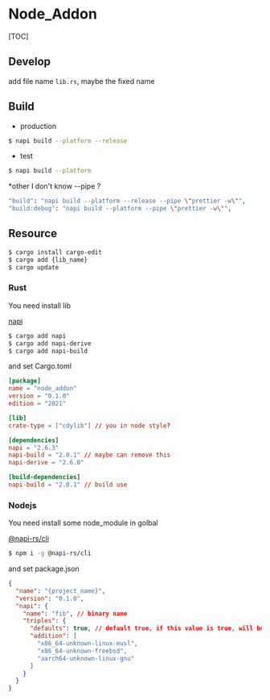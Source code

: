 Node_Addon
===

[TOC]

## Develop
add file name `lib.rs`, maybe the fixed name

## Build

* production
```bash
$ napi build --platform --release
```

* test
```bash
$ napi build --platform
```

*other
I don't know --pipe ?
```bash
"build": "napi build --platform --release --pipe \"prettier -w\"",
"build:debug": "napi build --platform --pipe \"prettier -w\"",
```

## Resource
```bash
$ cargo install cargo-edit
$ cargo add {lib_name}
$ cargo update
```
### Rust
You need install lib

[napi](https://crates.io/crates/napi/2.6.3)
```bash
$ cargo add napi
$ cargo add napi-derive
$ cargo add napi-build
```

and set Cargo.toml
```toml
[package]
name = "node_addon"
version = "0.1.0"
edition = "2021"

[lib]
crate-type = ["cdylib"] // you in node style?

[dependencies]
napi = "2.6.3"
napi-build = "2.0.1" // maybe can remove this
napi-derive = "2.6.0"

[build-dependencies]
napi-build = "2.0.1" // build use
```

### Nodejs
You need install some node_module in golbal

[@napi-rs/cli](https://www.npmjs.com/package/@napi-rs/cli)
```bash
$ npm i -g @napi-rs/cli
```

and set package.json
```json
{
  "name": "{project_name}",
  "version": "0.1.0",
  "napi": {
    "name": "fib", // binary name
    "triples": {
      "defaults": true, // default true, if this value is true, will build `x86_64-pc-windows-msvc`, `x86_64-apple-darwin` and `x86_64-unknown-linux-gnu`
      "addition": [
        "x86_64-unknown-linux-musl",
        "x86_64-unknown-freebsd",
        "aarch64-unknown-linux-gnu"
      ]
    }
  }
}
```
